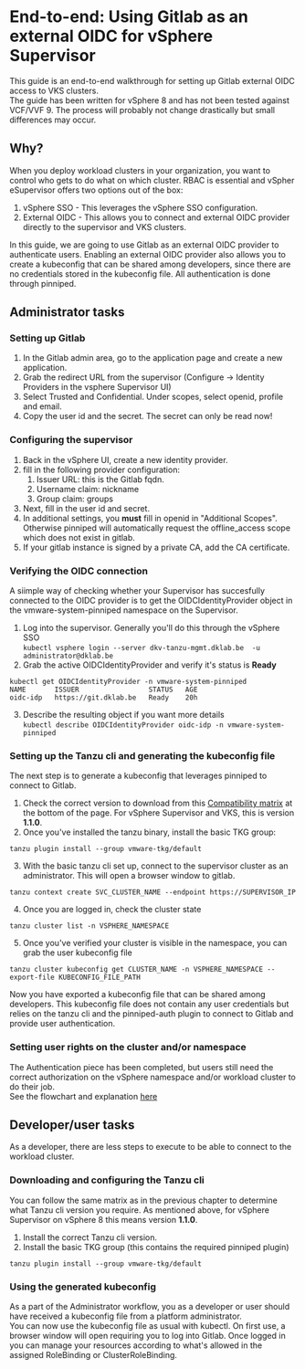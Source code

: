 # End-to-end: Using Gitlab as an external OIDC for vSphere Supervisor
This guide is an end-to-end walkthrough for setting up Gitlab external OIDC access to VKS clusters.  
The guide has been written for vSphere 8 and has not been tested against VCF/VVF 9. The process will probably not change drastically but small differences may occur.

## Why?
When you deploy workload clusters in your organization, you want to control who gets to do what on which cluster. RBAC is essential and vSpher eSupervisor offers two options out of the box:

1. vSphere SSO - This leverages the vSphere SSO configuration.  
2. External OIDC - This allows you to connect and external OIDC provider directly to the supervisor and VKS clusters.

In this guide, we are going to use Gitlab as an external OIDC provider to authenticate users.
Enabling an external OIDC provider also allows you to create a kubeconfig that can be shared among developers, since there are no credentials stored in the kubeconfig file. All authentication is done through pinniped.

## Administrator tasks

### Setting up Gitlab
1. In the Gitlab admin area, go to the application page and create a new application.
2. Grab the redirect URL from the supervisor (Configure -> Identity Providers in the vsphere Supervisor UI)
3. Select Trusted and Confidential. Under scopes, select openid, profile and email.
4. Copy the user id and the secret. The secret can only be read now!

### Configuring the supervisor
1. Back in the vSphere UI, create a new identity provider.
2. fill in the following provider configuration:
    1. Issuer URL: this is the Gitlab fqdn.
    2. Username claim: nickname
    3. Group claim: groups
3. Next, fill in the user id and secret.
4. In additional settings, you __must__ fill in openid in "Additional Scopes". Otherwise pinniped will automatically request the offline_access scope which does not exist in gitlab.
5. If your gitlab instance is signed by a private CA, add the CA certificate.

### Verifying the OIDC connection
A siimple way of checking whether your Supervisor has succesfully connected to the OIDC provider is to get the OIDCIdentityProvider object in the vmware-system-pinniped namespace on the Supervisor.

1. Log into the supervisor. Generally you'll do this through the vSphere SSO  
```kubectl vsphere login --server dkv-tanzu-mgmt.dklab.be  -u administrator@dklab.be```
2. Grab the active OIDCIdentityProvider and verify it's status is __Ready__  
```
kubectl get OIDCIdentityProvider -n vmware-system-pinniped
NAME       ISSUER                 STATUS   AGE
oidc-idp   https://git.dklab.be   Ready    20h

```
3. Describe the resulting object if you want more details    
```kubectl describe OIDCIdentityProvider oidc-idp -n vmware-system-pinniped```

### Setting up the Tanzu cli and generating the kubeconfig file
The next step is to generate a kubeconfig that leverages pinniped to connect to Gitlab.

1. Check the correct version to download from this [Compatibility matrix](https://techdocs.broadcom.com/us/en/vmware-tanzu/standalone-components/tanzu-cli/1-5/cli/release-notes-core-cli.html) at the bottom of the page. For vSphere Supervisor and VKS, this is version __1.1.0__.
2. Once you've installed the tanzu binary, install the basic TKG group:
```
tanzu plugin install --group vmware-tkg/default
```
3. With the basic tanzu cli set up, connect to the supervisor cluster as an administrator. This will open a browser window to gitlab.
```
tanzu context create SVC_CLUSTER_NAME --endpoint https://SUPERVISOR_IP
```
4. Once you are logged in, check the cluster state
```
tanzu cluster list -n VSPHERE_NAMESPACE
```
5. Once you've verified your cluster is visible in the namespace, you can grab the user kubeconfig file
```
tanzu cluster kubeconfig get CLUSTER_NAME -n VSPHERE_NAMESPACE --export-file KUBECONFIG_FILE_PATH
```

Now you have exported a kubeconfig file that can be shared among developers. This kubeconfig file does not contain any user credentials but relies on the tanzu cli and the pinniped-auth plugin to connect to Gitlab and provide user authentication.

### Setting user rights on the cluster and/or namespace
The Authentication piece has been completed, but users still need the correct authorization on the vSphere namespace and/or workload cluster to do their job.  
See the flowchart and explanation [here](rbac_on_wcp.md)

## Developer/user tasks
As a developer, there are less steps to execute to be able to connect to the workload cluster.

### Downloading and configuring the Tanzu cli
You can follow the same matrix as in the previous chapter to determine what Tanzu cli version you require. As mentioned above, for vSphere Supervisor on vSphere 8 this means version __1.1.0__.

1. Install the correct Tanzu cli version.
2. Install the basic TKG group (this contains the required pinniped plugin)
```
tanzu plugin install --group vmware-tkg/default
```

### Using the generated kubeconfig
As a part of the Administrator workflow, you as a developer or user should have received a kubeconfig file from a platform administrator.  
You can now use the kubeconfig file as usual with kubectl. On first use, a browser window will open requiring you to log into Gitlab. Once logged in you can manage your resources according to what's allowed in the assigned RoleBinding or ClusterRoleBinding.
